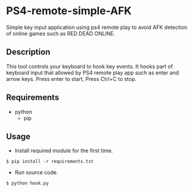 # PS4-remote-simple-AFK
Simple key input application using ps4 remote play to avoid AFK detection of online games such as RED DEAD ONLINE.

## Description
This tool controls your keyboard to hook key events.
It hooks part of keyboard input that allowed by PS4 remote play app such as enter and arrow keys.
Press enter to start, Press Ctrl+C to stop.

## Requirements
- python
    - pip

## Usage
- Install required module for the first time.
```console
$ pip install -r requirements.txt
```

- Run source code.
```console
$ python hook.py
```
